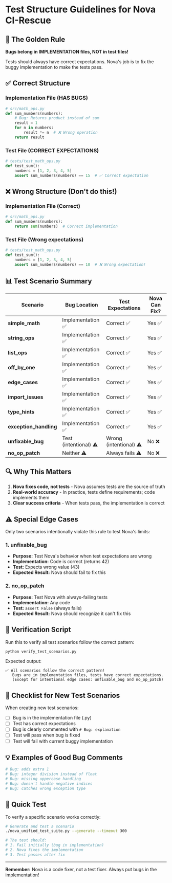 # Test Structure Guidelines for Nova CI-Rescue

## 🎯 The Golden Rule

**Bugs belong in IMPLEMENTATION files, NOT in test files!**

Tests should always have correct expectations. Nova's job is to fix the buggy implementation to make the tests pass.

## ✅ Correct Structure

### Implementation File (HAS BUGS)
```python
# src/math_ops.py
def sum_numbers(numbers):
    # Bug: Returns product instead of sum
    result = 1
    for n in numbers:
        result *= n  # ❌ Wrong operation
    return result
```

### Test File (CORRECT EXPECTATIONS)
```python
# tests/test_math_ops.py
def test_sum():
    numbers = [1, 2, 3, 4, 5]
    assert sum_numbers(numbers) == 15  # ✅ Correct expectation
```

## ❌ Wrong Structure (Don't do this!)

### Implementation File (Correct)
```python
# src/math_ops.py
def sum_numbers(numbers):
    return sum(numbers)  # Correct implementation
```

### Test File (Wrong expectations)
```python
# tests/test_math_ops.py
def test_sum():
    numbers = [1, 2, 3, 4, 5]
    assert sum_numbers(numbers) == 10  # ❌ Wrong expectation!
```

## 📊 Test Scenario Summary

| Scenario | Bug Location | Test Expectations | Nova Can Fix? |
|----------|--------------|-------------------|---------------|
| **simple_math** | Implementation ✅ | Correct ✅ | Yes ✅ |
| **string_ops** | Implementation ✅ | Correct ✅ | Yes ✅ |
| **list_ops** | Implementation ✅ | Correct ✅ | Yes ✅ |
| **off_by_one** | Implementation ✅ | Correct ✅ | Yes ✅ |
| **edge_cases** | Implementation ✅ | Correct ✅ | Yes ✅ |
| **import_issues** | Implementation ✅ | Correct ✅ | Yes ✅ |
| **type_hints** | Implementation ✅ | Correct ✅ | Yes ✅ |
| **exception_handling** | Implementation ✅ | Correct ✅ | Yes ✅ |
| **unfixable_bug** | Test (intentional) ⚠️ | Wrong (intentional) ⚠️ | No ❌ |
| **no_op_patch** | Neither ⚠️ | Always fails ⚠️ | No ❌ |

## 🔍 Why This Matters

1. **Nova fixes code, not tests** - Nova assumes tests are the source of truth
2. **Real-world accuracy** - In practice, tests define requirements; code implements them
3. **Clear success criteria** - When tests pass, the implementation is correct

## ⚠️ Special Edge Cases

Only two scenarios intentionally violate this rule to test Nova's limits:

### 1. unfixable_bug
- **Purpose:** Test Nova's behavior when test expectations are wrong
- **Implementation:** Code is correct (returns 42)
- **Test:** Expects wrong value (43)
- **Expected Result:** Nova should fail to fix this

### 2. no_op_patch
- **Purpose:** Test Nova with always-failing tests
- **Implementation:** Any code
- **Test:** `assert False` (always fails)
- **Expected Result:** Nova should recognize it can't fix this

## 🔧 Verification Script

Run this to verify all test scenarios follow the correct pattern:

```bash
python verify_test_scenarios.py
```

Expected output:
```
✅ All scenarios follow the correct pattern!
   Bugs are in implementation files, tests have correct expectations.
   (Except for intentional edge cases: unfixable_bug and no_op_patch)
```

## 📝 Checklist for New Test Scenarios

When creating new test scenarios:

- [ ] Bug is in the implementation file (.py)
- [ ] Test has correct expectations
- [ ] Bug is clearly commented with `# Bug: explanation`
- [ ] Test will pass when bug is fixed
- [ ] Test will fail with current buggy implementation

## 💡 Examples of Good Bug Comments

```python
# Bug: adds extra 1
# Bug: integer division instead of float
# Bug: missing uppercase handling
# Bug: doesn't handle negative indices
# Bug: catches wrong exception type
```

## 🚀 Quick Test

To verify a specific scenario works correctly:

```bash
# Generate and test a scenario
./nova_unified_test_suite.py --generate --timeout 300

# The test should:
# 1. Fail initially (bug in implementation)
# 2. Nova fixes the implementation
# 3. Test passes after fix
```

---

**Remember:** Nova is a code fixer, not a test fixer. Always put bugs in the implementation!
